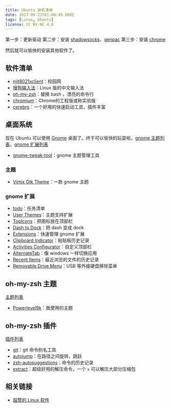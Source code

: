 ```yaml
---
title: Ubuntu 装机清单
date: 2017-09-23T01:00:49.000Z
tags: [Linux, Ubuntu]
license: CC BY-NC 4.0
---
```


第一步：更新驱动
第二步：安装 [shadowsocks](https://github.com/shadowsocks/shadowsocks-qt5)、[genpac](https://github.com/JinnLynn/genpac)
第三步：安装 [chrome](https://www.google.com/chrome/browser/desktop/index.html)

然后就可以愉快的安装其他软件了。

<!-- more -->

## 软件清单

- [njit8021xclient](https://github.com/liuqun/njit8021xclient)：校园网
- [搜狗输入法](http://pinyin.sogou.com/linux/?r=pinyin)：Linux 版的中文输入法
- [oh-my-zsh](http://ohmyz.sh/)：替换 bash ，漂亮的命令行
- [chromium](https://chromium.woolyss.com/#linux)：Chrome的工程版或称实验版
- [cerebro](https://cerebroapp.com/)：一个好用的快速启动工具，插件丰富

## 桌面系统

现在 Ubuntu 可以使用 [Gnome](https://ubuntugnome.org/) 桌面了。终于可以愉快的玩耍啦，[gnome 主题列表](https://www.gnome-look.org/)、[gnome 扩展列表](https://extensions.gnome.org/)

- [gnome-tweak-tool](https://github.com/nzjrs/gnome-tweak-tool)：gnome 主题管理工具

### 主题

- [Vimix Gtk Theme](https://www.gnome-look.org/p/1013698/)：一款 gnome 主题

### gnome 扩展

- [todo](https://extensions.gnome.org/extension/570/todotxt/)：任务清单
- [User Themes](https://extensions.gnome.org/extension/19/user-themes/)：主题支持扩展
- [TopIcons](https://extensions.gnome.org/extension/495/topicons/)：把图标放在顶部栏
- [Dash to Dock](https://extensions.gnome.org/extension/307/dash-to-dock/)：把 dash 变成 dock
- [Extensions](https://extensions.gnome.org/extension/1036/extensions/)：快速管理 gnome 扩展
- [Clipboard Indicator](https://extensions.gnome.org/extension/779/clipboard-indicator/)：粘贴板历史记录
- [Activities Configurator](https://extensions.gnome.org/extension/358/activities-configurator/)：自定义顶部栏
- [AlternateTab](https://extensions.gnome.org/extension/15/alternatetab/)：像 windows 一样切换应用
- [Recent Items](https://extensions.gnome.org/extension/72/recent-items/)：最近浏览的文件的历史记录
- [Removable Drive Menu](https://extensions.gnome.org/extension/7/removable-drive-menu/)：USB 等外接硬盘移除菜单

## oh-my-zsh 主题

[主题列表](https://github.com/robbyrussell/oh-my-zsh/wiki/Themes)

- [Powerlevel9k](https://github.com/bhilburn/powerlevel9k)：我使用的主题

## oh-my-zsh 插件

[插件列表](https://github.com/robbyrussell/oh-my-zsh/wiki/Plugins)

- [git](https://github.com/robbyrussell/oh-my-zsh/wiki/Plugin:git)：git 命令别名工具
- [autojump](https://github.com/wting/autojump)：在路径之间旋转、跳跃
- [zsh-autosuggestions](https://github.com/zsh-users/zsh-autosuggestions)：命令的历史记录
- [extract](https://github.com/robbyrussell/oh-my-zsh/tree/master/plugins/extract)：超级好用的解压命令，一个 `x` 可以解压大部分压缩包


## 相关链接

- [超赞的 Linux 软件](https://alim0x.gitbooks.io/awesome-linux-software-zh_cn/content/)
